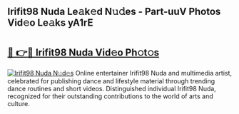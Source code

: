 ## Irifit98 Nuda Le𝚊k𝚎d N𝚞𝚍es - Part-uuV Photos Vid𝚎o Le𝚊ks yA1rE

# <h2><a href="http://fbfergc.evod.top/?m=Irifit98+Nuda">🔗 👉🔴 Irifit98 Nuda Vid𝚎o Ph𝚘t𝚘s</a></h2>

[![Irifit98 Nuda N𝚞d𝚎s](https://i.imgur.com/8V9OHl7.gif)](http://fbfergc.evod.top/?m=Irifit98+Nuda)
Online entertainer Irifit98 Nuda and multimedia artist, celebrated for publishing dance and lifestyle material through trending dance routines and short videos. Distinguished individual Irifit98 Nuda, recognized for their outstanding contributions to the world of arts and culture. 
